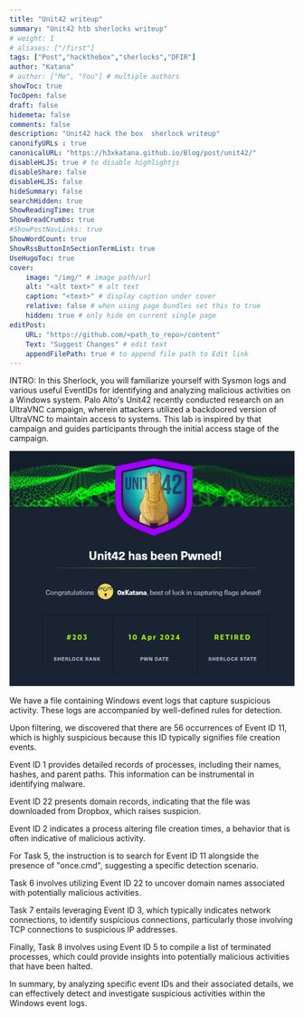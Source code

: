 ```yaml
---
title: "Unit42 writeup"
summary: "Unit42 htb sherlocks writeup"
# weight: 1
# aliases: ["/first"]
tags: ["Post","hackthebox","sherlocks","DFIR"]
author: "Katana"
# author: ["Me", "You"] # multiple authors
showToc: true
TocOpen: false
draft: false
hidemeta: false
comments: false
description: "Unit42 hack the box  sherlock writeup"
canonifyURLs : true
canonicalURL: "https://h3xkatana.github.io/Blog/post/unit42/"
disableHLJS: true # to disable highlightjs
disableShare: false
disableHLJS: false
hideSummary: false
searchHidden: true
ShowReadingTime: true
ShowBreadCrumbs: true
#ShowPostNavLinks: true
ShowWordCount: true
ShowRssButtonInSectionTermList: true
UseHugoToc: true
cover:
    image: "/img/" # image path/url
    alt: "<alt text>" # alt text
    caption: "<text>" # display caption under cover
    relative: false # when using page bundles set this to true
    hidden: true # only hide on current single page
editPost:
    URL: "https://github.com/<path_to_repo>/content"
    Text: "Suggest Changes" # edit text
    appendFilePath: true # to append file path to Edit link
---
```


INTRO:
In this Sherlock, you will familiarize yourself with Sysmon logs and various useful EventIDs for identifying and analyzing malicious activities on a Windows system. Palo Alto's Unit42 recently conducted research on an UltraVNC campaign, wherein attackers utilized a backdoored version of UltraVNC to maintain access to systems. This lab is inspired by that campaign and guides participants through the initial access stage of the campaign.


![achivment](https://github.com/H3xKatana/Blog/blob/main/content/post/2/1.png?raw=true)

We have a file containing Windows event logs that capture suspicious activity.
These logs are accompanied by well-defined rules for detection.

Upon filtering, we discovered that there are 56 occurrences of Event ID 11, 
which is highly suspicious because this ID typically signifies file creation events.

Event ID 1 provides detailed records of processes, including their names, 
hashes, and parent paths. This information can be instrumental in identifying malware.

Event ID 22 presents domain records, 
indicating that the file was downloaded from Dropbox, which raises suspicion.

Event ID 2 indicates a process altering file creation times, a behavior that is often indicative of malicious activity.

For Task 5, the instruction is to search for Event ID 11 alongside the presence of "once.cmd",
suggesting a specific detection scenario.

Task 6 involves utilizing Event ID 22 to uncover domain names associated with potentially malicious activities.

Task 7 entails leveraging Event ID 3, which typically indicates network connections, 
to identify suspicious connections, particularly those involving TCP connections to suspicious IP addresses.

Finally, Task 8 involves using Event ID 5 to compile a list of terminated processes, 
which could provide insights into potentially malicious activities that have been halted.

In summary, by analyzing specific event IDs and their associated details, 
we can effectively detect and investigate suspicious activities within the Windows event logs.